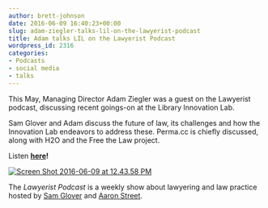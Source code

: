```yaml
---
author: brett-johnson
date: 2016-06-09 16:40:23+00:00
slug: adam-ziegler-talks-lil-on-the-lawyerist-podcast
title: Adam talks LIL on the Lawyerist Podcast
wordpress_id: 2316
categories:
- Podcasts
- social media
- talks
---
```


This May, Managing Director Adam Ziegler was a guest on the Lawyerist podcast, discussing recent goings-on at the Library Innovation Lab.

Sam Glover and Adam discuss the future of law, its challenges and how the Innovation Lab endeavors to address these. Perma.cc is chiefly discussed, along with H2O and the Free the Law project.

Listen **[here](https://lawyerist.com/113783/podcast-68/)!**

[![Screen Shot 2016-06-09 at 12.43.58 PM](http://librarylab.law.harvard.edu/blog/wp-content/uploads/2016/06/Screen-Shot-2016-06-09-at-12.43.58-PM.png)](http://librarylab.law.harvard.edu/blog/wp-content/uploads/2016/06/Screen-Shot-2016-06-09-at-12.43.58-PM.png)

The _Lawyerist Podcast_ is a weekly show about lawyering and law practice hosted by [Sam Glover](https://lawyerist.com/author/sam-glover/) and [Aaron Street](https://lawyerist.com/author/aaron-street/).
